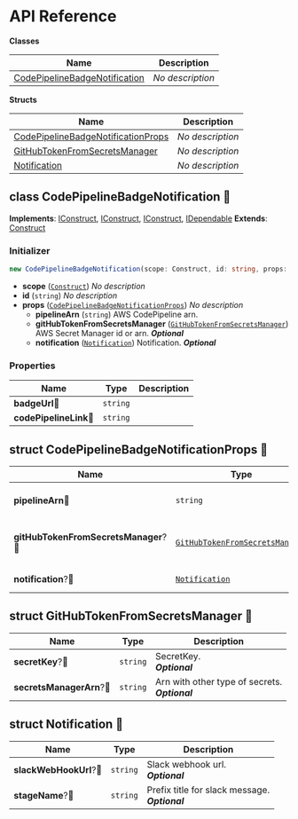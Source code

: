 # API Reference

**Classes**

Name|Description
----|-----------
[CodePipelineBadgeNotification](#cdk-codepipeline-badge-notification-codepipelinebadgenotification)|*No description*


**Structs**

Name|Description
----|-----------
[CodePipelineBadgeNotificationProps](#cdk-codepipeline-badge-notification-codepipelinebadgenotificationprops)|*No description*
[GitHubTokenFromSecretsManager](#cdk-codepipeline-badge-notification-githubtokenfromsecretsmanager)|*No description*
[Notification](#cdk-codepipeline-badge-notification-notification)|*No description*



## class CodePipelineBadgeNotification 🔹 <a id="cdk-codepipeline-badge-notification-codepipelinebadgenotification"></a>



__Implements__: [IConstruct](#constructs-iconstruct), [IConstruct](#aws-cdk-core-iconstruct), [IConstruct](#constructs-iconstruct), [IDependable](#aws-cdk-core-idependable)
__Extends__: [Construct](#aws-cdk-core-construct)

### Initializer




```ts
new CodePipelineBadgeNotification(scope: Construct, id: string, props: CodePipelineBadgeNotificationProps)
```

* **scope** (<code>[Construct](#aws-cdk-core-construct)</code>)  *No description*
* **id** (<code>string</code>)  *No description*
* **props** (<code>[CodePipelineBadgeNotificationProps](#cdk-codepipeline-badge-notification-codepipelinebadgenotificationprops)</code>)  *No description*
  * **pipelineArn** (<code>string</code>)  AWS CodePipeline arn. 
  * **gitHubTokenFromSecretsManager** (<code>[GitHubTokenFromSecretsManager](#cdk-codepipeline-badge-notification-githubtokenfromsecretsmanager)</code>)  AWS Secret Manager id or arn. __*Optional*__
  * **notification** (<code>[Notification](#cdk-codepipeline-badge-notification-notification)</code>)  Notification. __*Optional*__



### Properties


Name | Type | Description 
-----|------|-------------
**badgeUrl**🔹 | <code>string</code> | <span></span>
**codePipelineLink**🔹 | <code>string</code> | <span></span>



## struct CodePipelineBadgeNotificationProps 🔹 <a id="cdk-codepipeline-badge-notification-codepipelinebadgenotificationprops"></a>






Name | Type | Description 
-----|------|-------------
**pipelineArn**🔹 | <code>string</code> | AWS CodePipeline arn.
**gitHubTokenFromSecretsManager**?🔹 | <code>[GitHubTokenFromSecretsManager](#cdk-codepipeline-badge-notification-githubtokenfromsecretsmanager)</code> | AWS Secret Manager id or arn.<br/>__*Optional*__
**notification**?🔹 | <code>[Notification](#cdk-codepipeline-badge-notification-notification)</code> | Notification.<br/>__*Optional*__



## struct GitHubTokenFromSecretsManager 🔹 <a id="cdk-codepipeline-badge-notification-githubtokenfromsecretsmanager"></a>






Name | Type | Description 
-----|------|-------------
**secretKey**?🔹 | <code>string</code> | SecretKey.<br/>__*Optional*__
**secretsManagerArn**?🔹 | <code>string</code> | Arn with other type of secrets.<br/>__*Optional*__



## struct Notification 🔹 <a id="cdk-codepipeline-badge-notification-notification"></a>






Name | Type | Description 
-----|------|-------------
**slackWebHookUrl**?🔹 | <code>string</code> | Slack webhook url.<br/>__*Optional*__
**stageName**?🔹 | <code>string</code> | Prefix title for slack message.<br/>__*Optional*__



